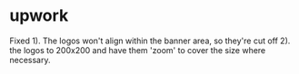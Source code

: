 # upwork
Fixed 
1). The logos won't align within the banner area, so they're cut off
2). the logos to 200x200 and have them 'zoom' to cover the size where necessary.
